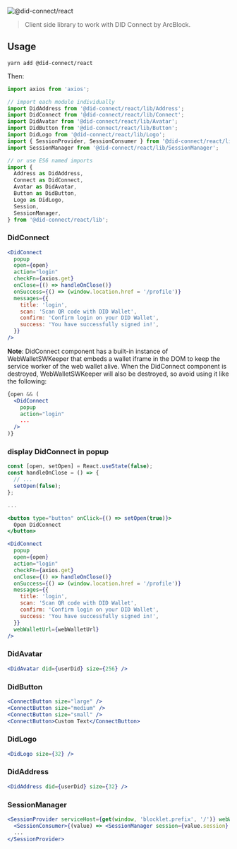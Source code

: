 ![@did-connect/react](https://www.arcblock.io/.netlify/functions/badge/?text=did-connect)

> Client side library to work with DID Connect by ArcBlock.

## Usage

```shell
yarn add @did-connect/react
```

Then:

```javascript
import axios from 'axios';

// import each module individually
import DidAddress from '@did-connect/react/lib/Address';
import DidConnect from '@did-connect/react/lib/Connect';
import DidAvatar from '@did-connect/react/lib/Avatar';
import DidButton from '@did-connect/react/lib/Button';
import DidLogo from '@did-connect/react/lib/Logo';
import { SessionProvider, SessionConsumer } from '@did-connect/react/lib/Session';
import SessionManager from '@did-connect/react/lib/SessionManager';

// or use ES6 named imports
import {
  Address as DidAddress,
  Connect as DidConnect,
  Avatar as DidAvatar,
  Button as DidButton,
  Logo as DidLogo,
  Session,
  SessionManager,
} from '@did-connect/react/lib';
```

### DidConnect

```jsx
<DidConnect
  popup
  open={open}
  action="login"
  checkFn={axios.get}
  onClose={() => handleOnClose()}
  onSuccess={() => (window.location.href = '/profile')}
  messages={{
    title: 'login',
    scan: 'Scan QR code with DID Wallet',
    confirm: 'Confirm login on your DID Wallet',
    success: 'You have successfully signed in!',
  }}
/>
```

**Note**: DidConnect component has a built-in instance of WebWalletSWKeeper that embeds a wallet iframe in the DOM to keep the service worker of the web wallet alive. When the DidConnect component is destroyed, WebWalletSWKeeper will also be destroyed, so avoid using it like the following:

```jsx
{open && (
  <DidConnect
    popup
    action="login"
    ...
  />
)}
```

### display DidConnect in popup

```jsx
const [open, setOpen] = React.useState(false);
const handleOnClose = () => {
  // ...
  setOpen(false);
};

...

<button type="button" onClick={() => setOpen(true)}>
  Open DidConnect
</button>

<DidConnect
  popup
  open={open}
  action="login"
  checkFn={axios.get}
  onClose={() => handleOnClose()}
  onSuccess={() => (window.location.href = '/profile')}
  messages={{
    title: 'login',
    scan: 'Scan QR code with DID Wallet',
    confirm: 'Confirm login on your DID Wallet',
    success: 'You have successfully signed in!',
  }}
  webWalletUrl={webWalletUrl}
/>
```

### DidAvatar

```jsx
<DidAvatar did={userDid} size={256} />
```

### DidButton

```jsx
<ConnectButton size="large" />
<ConnectButton size="medium" />
<ConnectButton size="small" />
<ConnectButton>Custom Text</ConnectButton>
```

### DidLogo

```jsx
<DidLogo size={32} />
```

### DidAddress

```jsx
<DidAddress did={userDid} size={32} />
```

### SessionManager

```jsx
<SessionProvider serviceHost={get(window, 'blocklet.prefix', '/')} webWalletUrl={webWalletUrl}>
  <SessionConsumer>{(value) => <SessionManager session={value.session} />}</SessionConsumer>
  ...
</SessionProvider>
```
